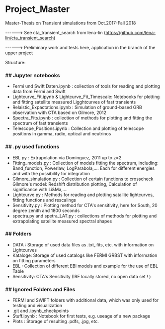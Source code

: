 # Project_Master
Master-Thesis on Transient simulations from Oct.2017-Fall 2018

------> See cta_transient_search from lena-lin (https://github.com/lena-lin/cta_transient_search)

------> Preliminary work and tests here, application in the branch of the upper project

Structure:
### ## Jupyter notebooks ## 
- Fermi und Swift Daten.ipynb : collection of tools for reading and plotting data from Fermi and Swift 
- Lightcurve_Fit.ipynb & Lightcurve_Fit_Timescale: Notebooks for plotting and fitting satellite measured Ligghtcurves of fast transients 
- Relaistic_Expactations.ipynb : Simulation of ground-based GRB observation with CTA based on Gilmore, 2012 
- Spectra_Fits.ipynb : collection of methods for plotting and fitting the spectrum of fast transients 
- Telescope_Positions.ipynb : Collection and plotting of telescope positions in gamma, radio, optical and neutrinos 

### ## .py used functions ##
- EBL.py : Extrapolation via Dominguez, 2011 up to z=2 
- Fitting_models.py : Collection of models fitting the spectrum, including: Band_function, Powerlaw, LogParabola,.... 
 		      Each for different energies and with the possibility for integration 
- Gilmore_simulation.py : Collection of certain functions to crosscheck Gilmore's model: Redshift distribution plotting, Calculation of significance with Li&Ma,....
- Lightcurve.py : Methods for reading and plotting satallite lightcurves, fitting functions and rescalings 
- Sensitivity.py : Plotting method for CTA's sensitivity, here for South, 20 degree zenith and 1800 seconds 
- spectra.py and spetra_LAT.py : collections of methods for plotting and extrapolating satellite measured spectral shapes 

### ## Folders ## 
- DATA : Storage of used data files as .txt,.fits, etc. with information on Lightcurves
- Kataloge: Storage of used catalogs like FERMI GRBST with information on fitting parameters 
- EBL : Collection of different EBl models and example for the use of EBL Table 
- Sensitivity: CTA's Sensitivity (IRF locally stored, no open data set ! ) 


### ## Ignored Folders and Files
- FERMI and SWIFT folders with additional data, which was only used for testing and visualization 
- .git and .ipynb_checkpoints 
- Stuff.ipynb : Notebook for first tests, e.g. useage of a new package 
- Plots : Storage of resulting .pdfs, .jpg, etc. 
